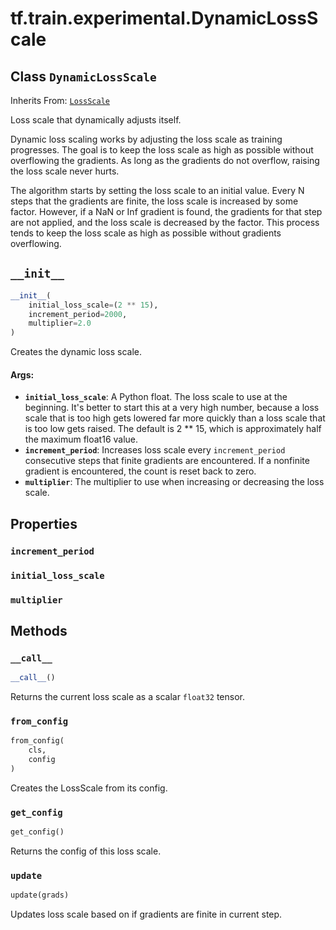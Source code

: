 <div itemscope itemtype="http://developers.google.com/ReferenceObject">
<meta itemprop="name" content="tf.train.experimental.DynamicLossScale" />
<meta itemprop="path" content="Stable" />
<meta itemprop="property" content="increment_period"/>
<meta itemprop="property" content="initial_loss_scale"/>
<meta itemprop="property" content="multiplier"/>
<meta itemprop="property" content="__call__"/>
<meta itemprop="property" content="__init__"/>
<meta itemprop="property" content="from_config"/>
<meta itemprop="property" content="get_config"/>
<meta itemprop="property" content="update"/>
</div>

# tf.train.experimental.DynamicLossScale

## Class `DynamicLossScale`

Inherits From: [`LossScale`](../../../tf/train/experimental/LossScale.md)

Loss scale that dynamically adjusts itself.

Dynamic loss scaling works by adjusting the loss scale as training progresses.
The goal is to keep the loss scale as high as possible without overflowing the
gradients. As long as the gradients do not overflow, raising the loss scale
never hurts.

The algorithm starts by setting the loss scale to an initial value. Every N
steps that the gradients are finite, the loss scale is increased by some
factor. However, if a NaN or Inf gradient is found, the gradients for that
step are not applied, and the loss scale is decreased by the factor. This
process tends to keep the loss scale as high as possible without gradients
overflowing.

<h2 id="__init__"><code>__init__</code></h2>

``` python
__init__(
    initial_loss_scale=(2 ** 15),
    increment_period=2000,
    multiplier=2.0
)
```

Creates the dynamic loss scale.

#### Args:

* <b>`initial_loss_scale`</b>: A Python float.  The loss scale to use at the
    beginning. It's better to start this at a very high number, because a
    loss scale that is too high gets lowered far more quickly than a loss
    scale that is too low gets raised. The default is 2 ** 15, which is
    approximately half the maximum float16 value.
* <b>`increment_period`</b>: Increases loss scale every `increment_period`
    consecutive steps that finite gradients are encountered. If a nonfinite
    gradient is encountered, the count is reset back to zero.
* <b>`multiplier`</b>: The multiplier to use when increasing or decreasing the loss
    scale.



## Properties

<h3 id="increment_period"><code>increment_period</code></h3>



<h3 id="initial_loss_scale"><code>initial_loss_scale</code></h3>



<h3 id="multiplier"><code>multiplier</code></h3>





## Methods

<h3 id="__call__"><code>__call__</code></h3>

``` python
__call__()
```

Returns the current loss scale as a scalar `float32` tensor.

<h3 id="from_config"><code>from_config</code></h3>

``` python
from_config(
    cls,
    config
)
```

Creates the LossScale from its config.

<h3 id="get_config"><code>get_config</code></h3>

``` python
get_config()
```

Returns the config of this loss scale.

<h3 id="update"><code>update</code></h3>

``` python
update(grads)
```

Updates loss scale based on if gradients are finite in current step.



